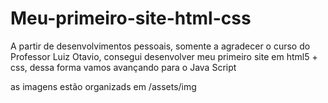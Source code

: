 # Meu-primeiro-site-html-css
A partir de desenvolvimentos pessoais, somente a agradecer o curso do Professor Luiz Otavio, consegui desenvolver meu primeiro site em html5 + css, dessa forma vamos avançando para o Java Script

as imagens estão organizads em /assets/img
